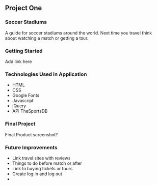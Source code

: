 ## Project One 

### Soccer Stadiums

A guide for soccer stadiums around the world. Next time you travel think about watching a match or getting a tour.


### Getting Started

Add link here

### Technologies Used in Application

- HTML
- CSS
- Google Fonts
- Javascript
- jQuery
- API TheSportsDB

### Final Project

Final Product
screenshot?


### Future Improvements

- Link travel sites with reviews
- Things to do before match or after
- Link to buying tickets or tours
- Create log in and log out
- 